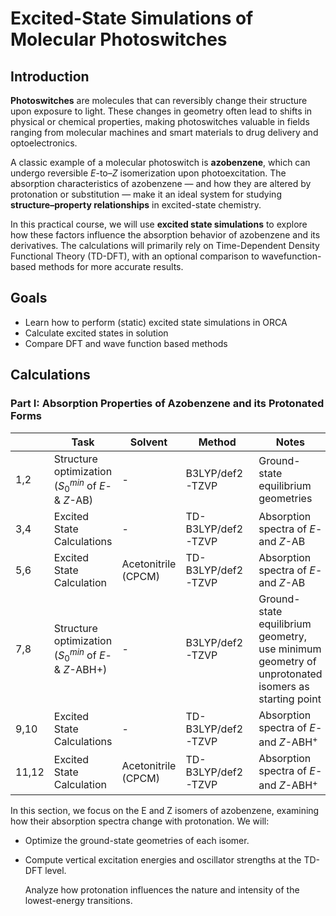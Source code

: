 # Excited-State Simulations of Molecular Photoswitches
## Introduction

**Photoswitches** are molecules that can reversibly change their structure upon exposure to light. 
These changes in geometry often lead to shifts in physical or chemical properties, making photoswitches valuable in fields ranging from molecular machines and smart materials to drug delivery and optoelectronics.

A classic example of a molecular photoswitch is **azobenzene**, which can undergo reversible *E*-to–*Z* isomerization upon photoexcitation. 
The absorption characteristics of azobenzene — and how they are altered by protonation or substitution — make it an ideal system for studying **structure–property relationships** in excited-state chemistry.

In this practical course, we will use **excited state simulations** to explore how these factors influence the absorption behavior of azobenzene and its derivatives. 
The calculations will primarily rely on Time-Dependent Density Functional Theory (TD-DFT), with an optional comparison to wavefunction-based methods for more accurate results.

## Goals

- Learn how to perform (static) excited state simulations in ORCA
- Calculate excited states in solution
- Compare DFT and wave function based methods

## Calculations
### Part I: Absorption Properties of Azobenzene and its Protonated Forms

|      | Task                                      | Solvent        | Method         | Notes                                 |
|------|-------------------------------------------|----------------|----------------|---------------------------------------|
| 1,2   | Structure optimization ($S_0^{min}$ of *E*- & *Z*-AB)  | -              | B3LYP/def2-TZVP |  Ground-state equilibrium geometries |
| 3,4   | Excited State Calculations | -  | TD-B3LYP/def2-TZVP | Absorption spectra of *E*- and *Z*-AB |
| 5,6   | Excited State Calculation | Acetonitrile (CPCM)  | TD-B3LYP/def2-TZVP | Absorption spectra of *E*- and *Z*-AB |
| 7,8     | Structure optimization  ($S_0^{min}$ of *E*- & *Z*-ABH+)  | -              | B3LYP/def2-TZVP | Ground-state equilibrium geometry, use minimum geometry of unprotonated isomers as starting point |
| 9,10  | Excited State Calculations | -  | TD-B3LYP/def2-TZVP | Absorption spectra of *E*- and *Z*-ABH$^+$ |
| 11,12 | Excited State Calculation | Acetonitrile (CPCM)  | TD-B3LYP/def2-TZVP | Absorption spectra of *E*- and *Z*-ABH$^+$ |



In this section, we focus on the E and Z isomers of azobenzene, examining how their absorption spectra change with protonation. We will:

- Optimize the ground-state geometries of each isomer.
- Compute vertical excitation energies and oscillator strengths at the TD-DFT level.

    Analyze how protonation influences the nature and intensity of the lowest-energy transitions.
